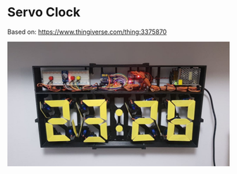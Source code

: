 # Servo Clock
Based on: https://www.thingiverse.com/thing:3375870

![Servo Clock](docs/servo_clock.jpg)
